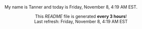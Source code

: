 My name is Tanner and today is Friday, November 8, 4:19 AM EST.

<p align="center">This <i>README</i> file is generated <b>every 3 hours</b>!</br>Last refresh: Friday, November 8, 4:19 AM EST<br /></p>
